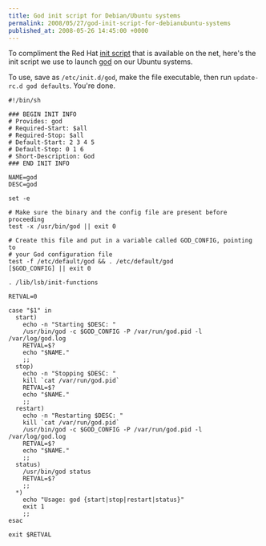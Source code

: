 ```yaml
---
title: God init script for Debian/Ubuntu systems
permalink: 2008/05/27/god-init-script-for-debianubuntu-systems
published_at: 2008-05-26 14:45:00 +0000
---
```


To compliment the Red Hat [init script](http://pastie.caboo.se/110483) that is available on the net, here's the init script we use to launch [god](http://god.rubyforge.org/) on our Ubuntu systems.

To use, save as `/etc/init.d/god`, make the file executable, then run `update-rc.d god defaults`. You're done.

```
#!/bin/sh

### BEGIN INIT INFO
# Provides: god
# Required-Start: $all
# Required-Stop: $all
# Default-Start: 2 3 4 5
# Default-Stop: 0 1 6
# Short-Description: God
### END INIT INFO

NAME=god
DESC=god

set -e

# Make sure the binary and the config file are present before proceeding
test -x /usr/bin/god || exit 0

# Create this file and put in a variable called GOD_CONFIG, pointing to
# your God configuration file
test -f /etc/default/god && . /etc/default/god
[$GOD_CONFIG] || exit 0

. /lib/lsb/init-functions

RETVAL=0

case "$1" in
  start)
    echo -n "Starting $DESC: "
    /usr/bin/god -c $GOD_CONFIG -P /var/run/god.pid -l /var/log/god.log
    RETVAL=$?
    echo "$NAME."
    ;;
  stop)
    echo -n "Stopping $DESC: "
    kill `cat /var/run/god.pid`
    RETVAL=$?
    echo "$NAME."
    ;;
  restart)
    echo -n "Restarting $DESC: "
    kill `cat /var/run/god.pid`
    /usr/bin/god -c $GOD_CONFIG -P /var/run/god.pid -l /var/log/god.log
    RETVAL=$?
    echo "$NAME."
    ;;
  status)
    /usr/bin/god status
    RETVAL=$?
    ;;
  *)
    echo "Usage: god {start|stop|restart|status}"
    exit 1
    ;;
esac

exit $RETVAL
```
